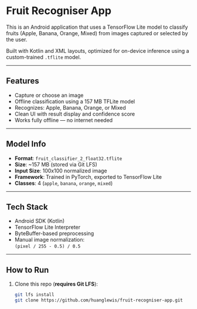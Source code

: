 # Fruit Recogniser App

This is an Android application that uses a TensorFlow Lite model to classify fruits (Apple, Banana, Orange, Mixed) from images captured or selected by the user.

Built with Kotlin and XML layouts, optimized for on-device inference using a custom-trained `.tflite` model.

---

## Features

- Capture or choose an image  
- Offline classification using a 157 MB TFLite model  
- Recognizes: Apple, Banana, Orange, or Mixed  
- Clean UI with result display and confidence score  
- Works fully offline — no internet needed  

---

## Model Info

- **Format**: `fruit_classifier_2_float32.tflite`  
- **Size**: ~157 MB (stored via Git LFS)  
- **Input Size**: 100x100 normalized image  
- **Framework**: Trained in PyTorch, exported to TensorFlow Lite  
- **Classes**: 4 (`apple`, `banana`, `orange`, `mixed`)  

---

## Tech Stack

- Android SDK (Kotlin)  
- TensorFlow Lite Interpreter  
- ByteBuffer-based preprocessing  
- Manual image normalization:  
  `(pixel / 255 - 0.5) / 0.5`

---

## How to Run

1. Clone this repo (**requires Git LFS**):
   ```bash
   git lfs install
   git clone https://github.com/huanglewis/fruit-recogniser-app.git
